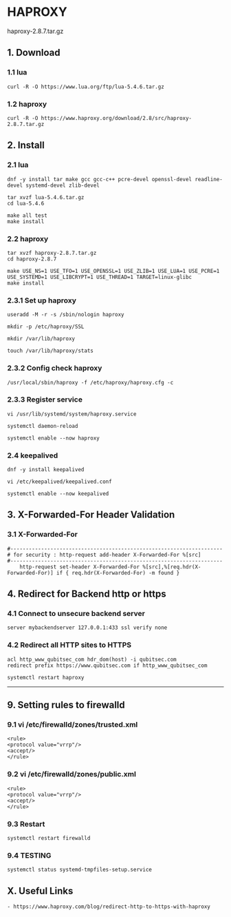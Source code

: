 # HAPROXY
haproxy-2.8.7.tar.gz

## 1. Download

### 1.1 lua

    curl -R -O https://www.lua.org/ftp/lua-5.4.6.tar.gz

### 1.2 haproxy

    curl -R -O https://www.haproxy.org/download/2.8/src/haproxy-2.8.7.tar.gz

## 2. Install

### 2.1 lua

    dnf -y install tar make gcc gcc-c++ pcre-devel openssl-devel readline-devel systemd-devel zlib-devel
    
    tar xvzf lua-5.4.6.tar.gz
    cd lua-5.4.6
    
    make all test
    make install

### 2.2 haproxy

    tar xvzf haproxy-2.8.7.tar.gz
    cd haproxy-2.8.7
    
    make USE_NS=1 USE_TFO=1 USE_OPENSSL=1 USE_ZLIB=1 USE_LUA=1 USE_PCRE=1 USE_SYSTEMD=1 USE_LIBCRYPT=1 USE_THREAD=1 TARGET=linux-glibc
    make install
            
### 2.3.1 Set up haproxy

    useradd -M -r -s /sbin/nologin haproxy
    
    mkdir -p /etc/haproxy/SSL
    
    mkdir /var/lib/haproxy
    
    touch /var/lib/haproxy/stats
    

### 2.3.2 Config check haproxy

    /usr/local/sbin/haproxy -f /etc/haproxy/haproxy.cfg -c

### 2.3.3 Register service
    
    vi /usr/lib/systemd/system/haproxy.service
    
    systemctl daemon-reload
    
    systemctl enable --now haproxy
    
### 2.4 keepalived

    dnf -y install keepalived
    
    vi /etc/keepalived/keepalived.conf
    
    systemctl enable --now keepalived


## 3. X-Forwarded-For Header Validation

### 3.1 X-Forwarded-For
 
```
#---------------------------------------------------------------------
# for security : http-request add-header X-Forwarded-For %[src]
#---------------------------------------------------------------------
    http-request set-header X-Forwarded-For %[src],%[req.hdr(X-Forwarded-For)] if { req.hdr(X-Forwarded-For) -m found }
```
 
## 4. Redirect for Backend http or https

### 4.1 Connect to unsecure backend server

```
server mybackendserver 127.0.0.1:433 ssl verify none
```

### 4.2 Redirect all HTTP sites to HTTPS

```
acl http_www_qubitsec_com hdr_dom(host) -i qubitsec.com
redirect prefix https://www.qubitsec.com if http_www_qubitsec_com
```
```
systemctl restart haproxy
```

<hr/>

## 9. Setting rules to firewalld

### 9.1 vi /etc/firewalld/zones/trusted.xml
    
    <rule>
    <protocol value="vrrp"/>
    <accept/>
    </rule>

### 9.2 vi /etc/firewalld/zones/public.xml
    
    <rule>
    <protocol value="vrrp"/>
    <accept/>
    </rule>
 
 ### 9.3 Restart
    
    systemctl restart firewalld
  
 ### 9.4 TESTING
    
    systemctl status systemd-tmpfiles-setup.service
    
    
## X. Useful Links

    - https://www.haproxy.com/blog/redirect-http-to-https-with-haproxy
